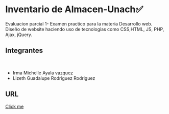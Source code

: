 <h1>Inventario de Almacen-Unach✅</h1>
Evaluacion parcial 1- Examen practico para la materia Desarrollo web.
Diseño de website haciendo uso de tecnologias como CSS,HTML, JS, PHP, Ajax, jQuery.
<br>
<h2>Integrantes</h2>
<br>
<ul>
  <li> Irma Michelle Ayala vazquez </li>
   <li>Lizeth Guadalupe Rodriguez Rodriguez </li>
</ul>

<h2>URL</h2>
<a href="https://almacenmr.000webhostapp.com/index.php">Click me</a>
